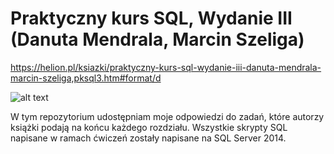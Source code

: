 # Praktyczny kurs SQL, Wydanie III (Danuta Mendrala, Marcin Szeliga)

https://helion.pl/ksiazki/praktyczny-kurs-sql-wydanie-iii-danuta-mendrala-marcin-szeliga,pksql3.htm#format/d

![alt text](https://scontent-waw1-1.xx.fbcdn.net/v/t1.15752-9/88191375_492933611397982_6625154493380034560_n.jpg?_nc_cat=107&_nc_sid=b96e70&_nc_ohc=G0kwmcj8iUAAX8KOEhQ&_nc_ht=scontent-waw1-1.xx&oh=582658e0691cbf6db7be1a23b057075f&oe=5F013357)

W tym repozytorium udostępniam moje odpowiedzi do zadań, które autorzy książki podają na końcu każdego rozdziału. Wszystkie skrypty SQL napisane w ramach ćwiczeń zostały napisane na SQL Server 2014.
